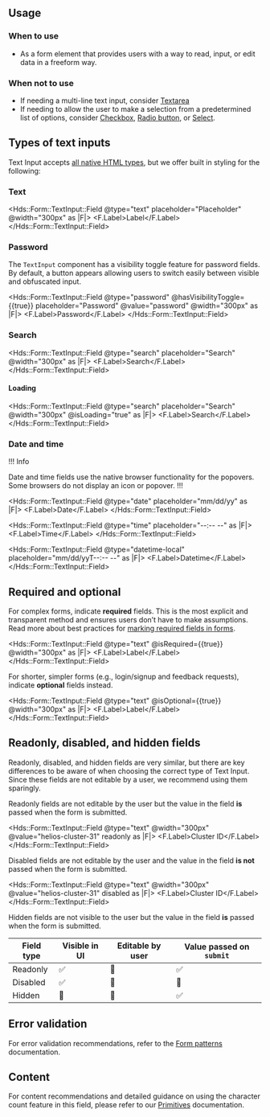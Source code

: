 ## Usage

### When to use

- As a form element that provides users with a way to read, input, or edit data in a freeform way.

### When not to use

- If needing a multi-line text input, consider [Textarea](/components/form/textarea)
- If needing to allow the user to make a selection from a predetermined list of options, consider [Checkbox](/components/form/checkbox), [Radio button](/components/form/radio), or [Select](/components/form/select).

## Types of text inputs

Text Input accepts [all native HTML types](https://developer.mozilla.org/en-US/docs/Web/HTML/Element/input#input_types), but we offer built in styling for the following:

### Text

<Hds::Form::TextInput::Field @type="text" placeholder="Placeholder" @width="300px" as |F|>
  <F.Label>Label</F.Label>
</Hds::Form::TextInput::Field>

### Password

The `TextInput` component has a visibility toggle feature for password fields. By default, a button appears allowing users to switch easily between visible and obfuscated input.

<Hds::Form::TextInput::Field @type="password" @hasVisibilityToggle={{true}} placeholder="Password" @value="password" @width="300px" as |F|>
  <F.Label>Password</F.Label>
</Hds::Form::TextInput::Field>

### Search

<Hds::Form::TextInput::Field @type="search" placeholder="Search" @width="300px" as |F|>
  <F.Label>Search</F.Label>
</Hds::Form::TextInput::Field>

#### Loading

<Hds::Form::TextInput::Field @type="search" placeholder="Search" @width="300px" @isLoading="true" as |F|>
  <F.Label>Search</F.Label>
</Hds::Form::TextInput::Field>

### Date and time

!!! Info

Date and time fields use the native browser functionality for the popovers. Some browsers do not display an icon or popover.
!!!

<Hds::Form::TextInput::Field @type="date" placeholder="mm/dd/yy" as |F|>
  <F.Label>Date</F.Label>
</Hds::Form::TextInput::Field>

<Hds::Form::TextInput::Field @type="time" placeholder="--:-- --" as |F|>
  <F.Label>Time</F.Label>
</Hds::Form::TextInput::Field>

<Hds::Form::TextInput::Field @type="datetime-local" placeholder="mm/dd/yyT--:-- --" as |F|>
  <F.Label>Datetime</F.Label>
</Hds::Form::TextInput::Field>

## Required and optional

For complex forms, indicate **required** fields. This is the most explicit and transparent method and ensures users don’t have to make assumptions. Read more about best practices for [marking required fields in forms](https://www.nngroup.com/articles/required-fields/).

<Hds::Form::TextInput::Field @type="text" @isRequired={{true}} @width="300px" as |F|>
  <F.Label>Label</F.Label>
</Hds::Form::TextInput::Field>

For shorter, simpler forms (e.g., login/signup and feedback requests), indicate **optional** fields instead.

<Hds::Form::TextInput::Field @type="text" @isOptional={{true}} @width="300px" as |F|>
  <F.Label>Label</F.Label>
</Hds::Form::TextInput::Field>

## Readonly, disabled, and hidden fields

Readonly, disabled, and hidden fields are very similar, but there are key differences to be aware of when choosing the correct type of Text Input. Since these fields are not editable by a user, we recommend using them sparingly.

Readonly fields are not editable by the user but the value in the field **is** passed when the form is submitted.

<Hds::Form::TextInput::Field @type="text" @width="300px" @value="helios-cluster-31" readonly as |F|>
  <F.Label>Cluster ID</F.Label>
</Hds::Form::TextInput::Field>

Disabled fields are not editable by the user and the value in the field **is not** passed when the form is submitted.

<Hds::Form::TextInput::Field @type="text" @width="300px" @value="helios-cluster-31" disabled as |F|>
  <F.Label>Cluster ID</F.Label>
</Hds::Form::TextInput::Field>

Hidden fields are not visible to the user but the value in the field **is** passed when the form is submitted.

| Field type     | Visible in UI   | Editable by user    | Value passed on `submit`   |
|----------------|-----------------|---------------------|----------------------------|
| Readonly       | ✅              | 🚫                  | ✅                          |
| Disabled       | ✅              | 🚫                  | 🚫                          |                              
| Hidden         | 🚫              | 🚫                  | ✅                          |

## Error validation

For error validation recommendations, refer to the [Form patterns](/patterns/form-patterns?tab=validation) documentation.

## Content

For content recommendations and detailed guidance on using the character count feature in this field, please refer to our [Primitives](/components/form/primitives) documentation.